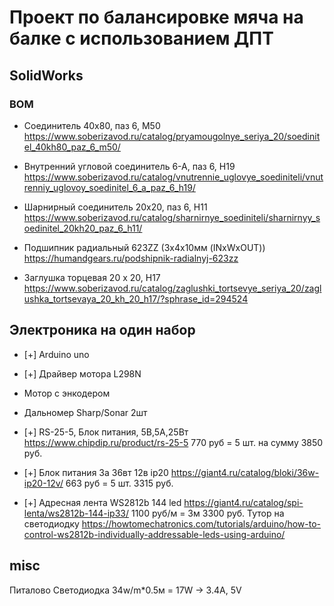 # Проект по балансировке мяча на балке с использованием ДПТ

## SolidWorks

### BOM

<!-- - Т-соединитель 80х140, паз 6, L76 
https://www.soberizavod.ru/catalog/t_obraznye_seriya_20/t_soedinitel_80kh140_paz_6_l76/

- Т-соединитель 40х60, паз 6, L68
https://www.soberizavod.ru/catalog/t_obraznye_seriya_20/t_soedinitel_40kh60_paz_6_l68/ -->

- Соединитель 40х80, паз 6, M50 
https://www.soberizavod.ru/catalog/pryamougolnye_seriya_20/soedinitel_40kh80_paz_6_m50/

- Внутренний угловой соединитель 6-А, паз 6, H19
https://www.soberizavod.ru/catalog/vnutrennie_uglovye_soediniteli/vnutrenniy_uglovoy_soedinitel_6_a_paz_6_h19/

- Шарнирный соединитель 20х20, паз 6, H11 
https://www.soberizavod.ru/catalog/sharnirnye_soediniteli/sharnirnyy_soedinitel_20kh20_paz_6_h11/

- Подшипник радиальный 623ZZ (3х4х10мм (INxWxOUT))
https://humandgears.ru/podshipnik-radialnyj-623zz

- Заглушка торцевая 20 х 20, H17 
https://www.soberizavod.ru/catalog/zaglushki_tortsevye_seriya_20/zaglushka_tortsevaya_20_kh_20_h17/?sphrase_id=294524

## Электроника на один набор

- [+] Arduino uno

- [+] Драйвер мотора L298N

- Мотор с энкодером

- Дальномер Sharp/Sonar 2шт

- [+] RS-25-5, Блок питания, 5В,5А,25Вт
https://www.chipdip.ru/product/rs-25-5
770 руб = 5 шт. на сумму 3850 руб.

- [+] Блок питания 3а 36вт 12в ip20
https://giant4.ru/catalog/bloki/36w-ip20-12v/
663 руб = 5 шт. 3315 руб. 

- [+] Адресная лента WS2812b 144 led
https://giant4.ru/catalog/spi-lenta/ws2812b-144-ip33/
1100 руб/м = 3м 3300 руб.
Тутор на светодиодку
https://howtomechatronics.com/tutorials/arduino/how-to-control-ws2812b-individually-addressable-leds-using-arduino/


## misc
Питалово
Светодиодка 34w/m*0.5м = 17W -> 3.4A, 5V

